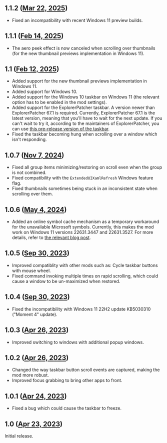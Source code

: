 ## 1.1.2 ([Mar 22, 2025](https://github.com/ramensoftware/windhawk-mods/blob/45104fb3435b9364f9905ad4e1bd8053739ec139/mods/taskbar-button-scroll.wh.cpp))

* Fixed an incompatibility with recent Windows 11 preview builds.

## 1.1.1 ([Feb 14, 2025](https://github.com/ramensoftware/windhawk-mods/blob/b6614250291822a82219a5eacb2d5bd68959936b/mods/taskbar-button-scroll.wh.cpp))

* The aero peek effect is now canceled when scrolling over thumbnails (for the new thumbnail previews implementation in Windows 11).

## 1.1 ([Feb 12, 2025](https://github.com/ramensoftware/windhawk-mods/blob/ceb0321bf91e11a795aa5c846bfb84864d73cb90/mods/taskbar-button-scroll.wh.cpp))

* Added support for the new thumbnail previews implementation in Windows 11.
* Added support for Windows 10.
* Added support for the Windows 10 taskbar on Windows 11 (the relevant option has to be enabled in the mod settings).
* Added support for the ExplorerPatcher taskbar. A version newer than ExplorerPatcher 67.1 is required. Currently, ExplorerPatcher 67.1 is the latest version, meaning that you'll have to wait for the next update. If you can't wait to try it, according to the maintainers of ExplorerPatcher, you can use [this pre-release version of the taskbar](https://github.com/ExplorerPatcher/ep_taskbar_releases/releases/tag/860073b).
* Fixed the taskbar becoming hung when scrolling over a window which isn't responding.

## 1.0.7 ([Nov 7, 2024](https://github.com/ramensoftware/windhawk-mods/blob/88f7a3c83a0d67d032d94c18d438fa0f0f407a30/mods/taskbar-button-scroll.wh.cpp))

* Fixed all group items minimizing/restoring on scroll even when the group is not combined.
* Fixed compatibility with the `ExtendedUIXamlRefresh` Windows feature flag.
* Fixed thumbnails sometimes being stuck in an inconsistent state when scrolling over them.

## 1.0.6 ([May 4, 2024](https://github.com/ramensoftware/windhawk-mods/blob/3a87f5e12b5f2c6778b4256c45c8124c38fad2cc/mods/taskbar-button-scroll.wh.cpp))

* Added an online symbol cache mechanism as a temporary workaround for the unavailable Microsoft symbols. Currently, this makes the mod work on Windows 11 versions 22631.3447 and 22631.3527. For more details, refer to [the relevant blog post](https://ramensoftware.com/windhawk-and-symbol-download-errors).

## 1.0.5 ([Sep 30, 2023](https://github.com/ramensoftware/windhawk-mods/blob/eb081300de3950ca47306e7c7ebd73c18d1ee6cf/mods/taskbar-button-scroll.wh.cpp))

* Improved compatiblity with other mods such as: Cycle taskbar buttons with mouse wheel.
* Fixed command invoking multiple times on rapid scrolling, which could cause a window to be un-maximized when restored.

## 1.0.4 ([Sep 30, 2023](https://github.com/ramensoftware/windhawk-mods/blob/bda321aa7a4e17c6e5f5df9e6df406a72fdd94b6/mods/taskbar-button-scroll.wh.cpp))

* Fixed the incompatibility with Windows 11 22H2 update KB5030310 ("Moment 4" update).

## 1.0.3 ([Apr 26, 2023](https://github.com/ramensoftware/windhawk-mods/blob/ba27a96436b8808fca3fc051ddc80c10d5094c10/mods/taskbar-button-scroll.wh.cpp))

* Improved switching to windows with additional popup windows.

## 1.0.2 ([Apr 26, 2023](https://github.com/ramensoftware/windhawk-mods/blob/a3300d6fe7a987529fa3e2522d4ac2db2b192eee/mods/taskbar-button-scroll.wh.cpp))

* Changed the way taskbar button scroll events are captured, making the mod more robust.
* Improved focus grabbing to bring other apps to front.

## 1.0.1 ([Apr 24, 2023](https://github.com/ramensoftware/windhawk-mods/blob/4e3c50df072814f5bd007c52f52184bb2ec128c6/mods/taskbar-button-scroll.wh.cpp))

* Fixed a bug which could cause the taskbar to freeze.

## 1.0 ([Apr 23, 2023](https://github.com/ramensoftware/windhawk-mods/blob/120b7b15054aea462b3c12d03ee4b080eb39d5ac/mods/taskbar-button-scroll.wh.cpp))

Initial release.
